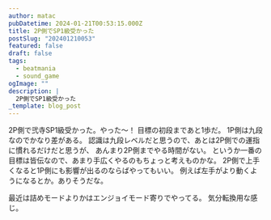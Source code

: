 ```yaml
---
author: matac
pubDatetime: 2024-01-21T00:53:15.000Z
title: 2P側でSP1級受かった
postSlug: "202401210053"
featured: false
draft: false
tags:
  - beatmania
  - sound_game
ogImage: ""
description: |
  2P側でSP1級受かった
_template: blog_post
---
```


2P側で弐寺SP1級受かった。やった〜！
目標の初段まであと1歩だ。
1P側は九段なのでかなり差がある。
認識は九段レベルだと思うので、あとは2P側での運指に慣れるだけだと思うが、
あんまり2P側までやる時間がない。
というか一番の目標は皆伝なので、あまり手広くやるのもちょっと考えものかな。
2P側で上手くなると1P側にも影響が出るのならばやってもいい。
例えば左手がより動くようになるとか。ありそうだな。

最近は詰めモードよりかはエンジョイモード寄りでやってる。
気分転換用な感じ。

